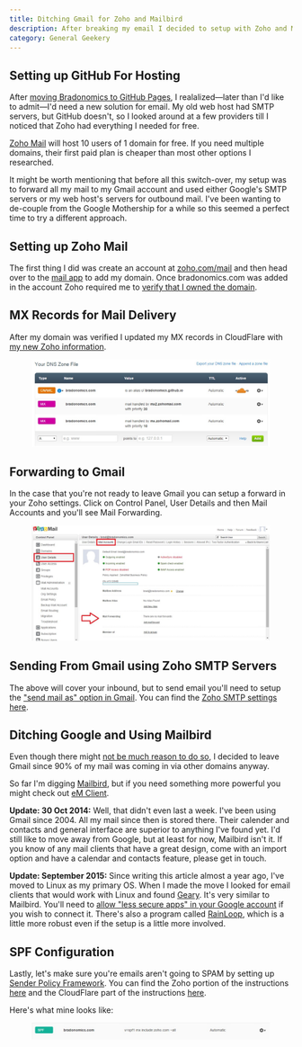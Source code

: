 ```yaml
---
title: Ditching Gmail for Zoho and Mailbird
description: After breaking my email I decided to setup with Zoho and Mailbird.
category: General Geekery
---
```


## Setting up GitHub For Hosting

After [moving Bradonomics to GitHub Pages](/jekyll/), I realalized—later than I'd like to admit—I'd need a new solution for email. My old web host had SMTP servers, but GitHub doesn't, so I looked around at a few providers till I noticed that Zoho had everything I needed for free.

[Zoho Mail](https://www.zoho.com/mail/zohomail-pricing.html) will host 10 users of 1 domain for free. If you need multiple domains, their first paid plan is cheaper than most other options I researched.

It might be worth mentioning that before all this switch-over, my setup was to forward all my mail to my Gmail account and used either Google's SMTP servers or my web host's servers for outbound mail. I've been wanting to de-couple from the Google Mothership for a while so this seemed a perfect time to try a different approach.

## Setting up Zoho Mail

The first thing I did was create an account at [zoho.com/mail](https://www.zoho.com/mail/) and then head over to the [mail app](https://mail.zoho.com/) to add my domain. Once bradonomics.com was added in the account Zoho required me to [verify that I owned the domain](https://www.zoho.com/mail/help/adminconsole/domain-verification.html).

## MX Records for Mail Delivery

After my domain was verified I updated my MX records in CloudFlare with [my new Zoho information](https://www.zoho.com/mail/help/adminconsole/configure-email-delivery.html).

<figure><a href="/images/CloudFlare-MX-Records-Zoho.jpg"><img src="/images/CloudFlare-MX-Records-Zoho.jpg" alt="CloudFlare MX Records for Zoho"></a></figure>

## Forwarding to Gmail

In the case that you're not ready to leave Gmail you can setup a forward in your Zoho settings. Click on Control Panel, User Details and then Mail Accounts and you'll see Mail Forwarding.

<figure><a href="/images/Zoho-Mail-Forwarding.jpg"><img src="/images/Zoho-Mail-Forwarding.jpg" alt="Forwarding Zoho Mail"></a></figure>

## Sending From Gmail using Zoho SMTP Servers

The above will cover your inbound, but to send email you'll need to setup the ["send mail as" option in Gmail](https://mail.google.com/mail/u/0/#settings/accounts). You can find the [Zoho SMTP settings here](https://www.zoho.com/mail/help/zoho-smtp.html).

## Ditching Google and Using Mailbird

Even though there might [not be much reason to do so](http://mako.cc/copyrighteous/google-has-most-of-my-email-because-it-has-all-of-yours), I decided to leave Gmail since 90% of my mail was coming in via other domains anyway.

So far I'm digging [Mailbird](http://www.getmailbird.com/), but if you need something more powerful you might check out [eM Client](http://www.emclient.com/).

**Update: 30 Oct 2014:** Well, that didn't even last a week. I've been using Gmail since 2004. All my mail since then is stored there. Their calender and contacts and general interface are superior to anything I've found yet. I'd still like to move away from Google, but at least for now, Mailbird isn't it. If you know of any mail clients that have a great design, come with an import option and have a calendar and contacts feature, please get in touch.

**Update: September 2015:** Since writing this article almost a year ago, I've moved to Linux as my primary OS. When I made the move I looked for email clients that would work with Linux and found [Geary](https://wiki.gnome.org/Apps/Geary). It's very similar to Mailbird. You'll need to [allow "less secure apps" in your Google account](https://myaccount.google.com/security) if you wish to connect it. There's also a program called [RainLoop](http://www.rainloop.net/), which is a little more robust even if the setup is a little more involved.

## SPF Configuration

Lastly, let's make sure you're emails aren't going to SPAM by setting up [Sender Policy Framework](http://www.openspf.org/Introduction). You can find the Zoho portion of the instructions [here](https://www.zoho.com/mail/help/adminconsole/spf-configuration.html) and the CloudFlare part of the instructions [here](https://support.cloudflare.com/hc/en-us/articles/200168626-How-do-I-add-a-SPF-record-).

Here's what mine looks like:
<figure><a href="/images/SPF-Record-CloudFlare.jpg"><img src="/images/SPF-Record-CloudFlare.jpg" alt="SPF Records with CloudFlare"></a></figure>
